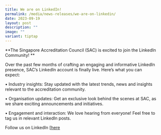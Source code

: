 ```yaml
---
title: We are on LinkedIn!
permalink: /media/news-releases/we-are-on-linkedin/
date: 2023-09-19
layout: post
description: ""
image: ""
variant: tiptap
---
```

**The Singapore Accreditation Council (SAC) is excited to join the LinkedIn Community! **

Over the past few months of crafting an engaging and informative LinkedIn presence, SAC’s LinkedIn account is finally live. Here’s what you can expect:

•	Industry insights: Stay updated with the latest trends, news and insights relevant to the accreditation community.

•	Organisation updates: Get an exclusive look behind the scenes at SAC, as we share exciting announcements and initiatives.

•	Engagement and interaction: We love hearing from everyone! Feel free to tag us in relevant LinkedIn posts.

Follow us on LinkedIn [[here](https://www.linkedin.com/company/singapore-accreditation-council/)